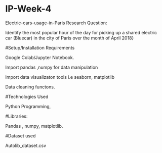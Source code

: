 # IP-Week-4
Electric-cars-usage-in-Paris
Research Question:

Identify the most popular hour of the day for picking up a shared electric car (Bluecar) in the city of Paris over the month of April 2018}

#Setup/Installation Requirements


Google Colab/Jupyter Notebook.

Import pandas ,numpy for data manipulation

Import data visualizaton tools i.e seaborn, matplotlib

Data cleaning functons.

#Technologies Used

Python Programming,

#Libraries:

Pandas , numpy, matplotlib.

#Dataset used

Autolib_dataset.csv
